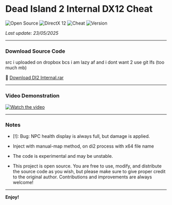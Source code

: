 # Dead Island 2 Internal DX12 Cheat

![Open Source](https://img.shields.io/badge/License-MIT-green)
![DirectX 12](https://img.shields.io/badge/API-DirectX%2012-blue)
![Cheat](https://img.shields.io/badge/Feature-Cheat-red)
![Version](https://img.shields.io/github/v/release/USERNAME/REPO_NAME)

_Last update: 23/05/2025_

---

### Download Source Code

src i uploaded on dropbox bcs i am lazy af and i dont want 2 use git lfs (too much mb)


🔗 [Download DI2 Internal.rar](https://www.dropbox.com/scl/fi/ee7b82bgualibhzaar5ho/di2internal.rar?rlkey=tsh0vzqr3ls60a9l1zohesze5&st=2xbx055j&dl=0)

---

### Video Demonstration

[![Watch the video](https://img.youtube.com/vi/NvZEMY8QXhQ/0.jpg)](https://www.youtube.com/watch?v=NvZEMY8QXhQ)

---

### Notes

- [!]: Bug: NPC health display is always full, but damage is applied.

- Inject with manual-map method, on di2 process with x64 file name
- The code is experimental and may be unstable.
- This project is open source. You are free to use, modify, and distribute the source code as you wish, but please make sure to give proper credit to the original author. Contributions and improvements are always welcome!



---

**Enjoy!**
